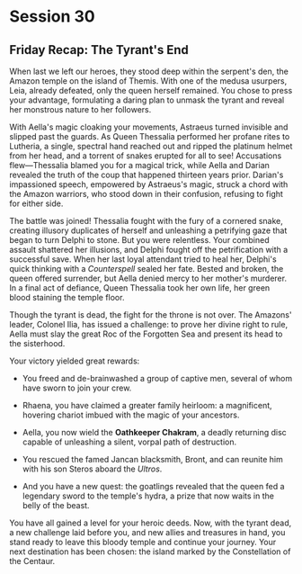 # Session 30

## Friday Recap: The Tyrant's End

When last we left our heroes, they stood deep within the serpent's den, the Amazon temple on the island of Themis. With one of the medusa usurpers, Leia, already defeated, only the queen herself remained. You chose to press your advantage, formulating a daring plan to unmask the tyrant and reveal her monstrous nature to her followers.

With Aella's magic cloaking your movements, Astraeus turned invisible and slipped past the guards. As Queen Thessalia performed her profane rites to Lutheria, a single, spectral hand reached out and ripped the platinum helmet from her head, and a torrent of snakes erupted for all to see! Accusations flew—Thessalia blamed you for a magical trick, while Aella and Darian revealed the truth of the coup that happened thirteen years prior. Darian's impassioned speech, empowered by Astraeus's magic, struck a chord with the Amazon warriors, who stood down in their confusion, refusing to fight for either side.

The battle was joined! Thessalia fought with the fury of a cornered snake, creating illusory duplicates of herself and unleashing a petrifying gaze that began to turn Delphi to stone. But you were relentless. Your combined assault shattered her illusions, and Delphi fought off the petrification with a successful save. When her last loyal attendant tried to heal her, Delphi's quick thinking with a *Counterspell* sealed her fate. Bested and broken, the queen offered surrender, but Aella denied mercy to her mother's murderer. In a final act of defiance, Queen Thessalia took her own life, her green blood staining the temple floor.

Though the tyrant is dead, the fight for the throne is not over. The Amazons' leader, Colonel Ilia, has issued a challenge: to prove her divine right to rule, Aella must slay the great Roc of the Forgotten Sea and present its head to the sisterhood.

Your victory yielded great rewards:

* You freed and de-brainwashed a group of captive men, several of whom have sworn to join your crew.  
  
* Rhaena, you have claimed a greater family heirloom: a magnificent, hovering chariot imbued with the magic of your ancestors.  
  
* Aella, you now wield the **Oathkeeper Chakram**, a deadly returning disc capable of unleashing a silent, vorpal path of destruction.  
  
* You rescued the famed Jancan blacksmith, Bront, and can reunite him with his son Steros aboard the *Ultros*.  
  
* And you have a new quest: the goatlings revealed that the queen fed a legendary sword to the temple's hydra, a prize that now waits in the belly of the beast.  
  

You have all gained a level for your heroic deeds. Now, with the tyrant dead, a new challenge laid before you, and new allies and treasures in hand, you stand ready to leave this bloody temple and continue your journey. Your next destination has been chosen: the island marked by the Constellation of the Centaur.

